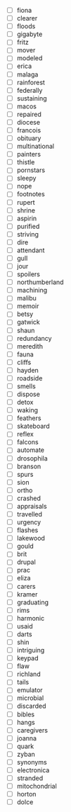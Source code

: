 - [ ] fiona
- [ ] clearer
- [ ] floods
- [ ] gigabyte
- [ ] fritz
- [ ] mover
- [ ] modeled
- [ ] erica
- [ ] malaga
- [ ] rainforest
- [ ] federally
- [ ] sustaining
- [ ] macos
- [ ] repaired
- [ ] diocese
- [ ] francois
- [ ] obituary
- [ ] multinational
- [ ] painters
- [ ] thistle
- [ ] pornstars
- [ ] sleepy
- [ ] nope
- [ ] footnotes
- [ ] rupert
- [ ] shrine
- [ ] aspirin
- [ ] purified
- [ ] striving
- [ ] dire
- [ ] attendant
- [ ] gull
- [ ] jour
- [ ] spoilers
- [ ] northumberland
- [ ] machining
- [ ] malibu
- [ ] memoir
- [ ] betsy
- [ ] gatwick
- [ ] shaun
- [ ] redundancy
- [ ] meredith
- [ ] fauna
- [ ] cliffs
- [ ] hayden
- [ ] roadside
- [ ] smells
- [ ] dispose
- [ ] detox
- [ ] waking
- [ ] feathers
- [ ] skateboard
- [ ] reflex
- [ ] falcons
- [ ] automate
- [ ] drosophila
- [ ] branson
- [ ] spurs
- [ ] sion
- [ ] ortho
- [ ] crashed
- [ ] appraisals
- [ ] travelled
- [ ] urgency
- [ ] flashes
- [ ] lakewood
- [ ] gould
- [ ] brit
- [ ] drupal
- [ ] prac
- [ ] eliza
- [ ] carers
- [ ] kramer
- [ ] graduating
- [ ] rims
- [ ] harmonic
- [ ] usaid
- [ ] darts
- [ ] shin
- [ ] intriguing
- [ ] keypad
- [ ] flaw
- [ ] richland
- [ ] tails
- [ ] emulator
- [ ] microbial
- [ ] discarded
- [ ] bibles
- [ ] hangs
- [ ] caregivers
- [ ] joanna
- [ ] quark
- [ ] zyban
- [ ] synonyms
- [ ] electronica
- [ ] stranded
- [ ] mitochondrial
- [ ] horton
- [ ] dolce
